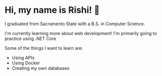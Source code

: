 # Hi, my name is Rishi! 👋

I graduated from Sacramento State with a B.S. in Computer Science.

I'm currently learning more about web development! I'm primarily going to practice using .NET Core

Some of the things I want to learn are:
- Using APIs
- Using Docker
- Creating my own databases
